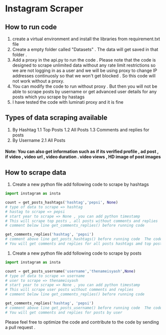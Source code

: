 # Instagram Scraper


## How to run code

1. create a virtual environment and install the libraries from requirement.txt file
2. Create a empty folder called "Datasets" . The data will get saved in that folder .
3. Add a proxy in the api.py to run the code . Please note that the code is designed to scrape unlimited data without any rate limit restrictions so we are not logging in as a user and we will be using proxy to change IP addresses continuosly so that we won't get blocked . So this code will not work without a proxy.
4. You can modify the code to run without proxy . But then you will not be able to scrape posts by username or get advanced user details for any posts which you scrape by hastags
5. I have tested the code with luminati proxy and it is fine 


## Types of data scraping available

1. By Hashtag 
  1.1 Top Posts 
  1.2 All Posts
  1.3 Comments and replies for posts 
2. By Username
  2.1 All Posts 

#### Note: You can also get information such as if its verified profile , ad post , if video , video url , video duration . video views , HD image of post images 


## How to scrape data 

1. Create a new python file add following code to scrape by hashtags

```python 
import instagram as insta

count = get_posts_hashtags('hashtag','pepsi', None) 
# type of data to scrape => hashtag 
# hastag to scrape => pepsi 
# start year to scrape => None , you can add python timestamp
# This will scrape top posts , all posts without comments and replies 
# comment below line get_comments_replies() before running code 

get_comments_replies('hashtag', 'pepsi')
# comment above line get_posts_hashtags() before running code  The code is not pipeline so you need to run by commenting it .
# You will get comments and replies for all posts hashtags amd top posts hastags . You will also get user bio details 

```

1. Create a new python file add following code to scrape by posts

```python 
import instagram as insta

count = get_posts_username('username','thenameisyash',None)
# type of data to scrape => username 
# user to scrape => thenameisyash 
# start year to scrape => None , you can add python timestamp
# This will scrape user posts without comments and replies 
# comment below line get_comments_replies() before running code 

get_comments_replies('hashtag', 'pepsi')
# comment above line get_posts_username() before running code  The code is not pipeline so you need to run by commenting it .
# You will get comments and replies for posts by user 

```

Please feel free to optimize the code and contribute to the code by sending a pull request . 

